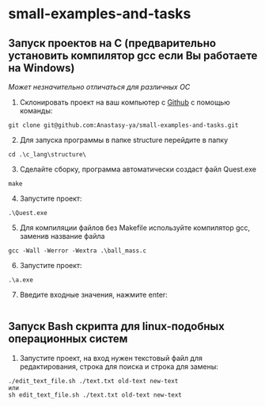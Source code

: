 # small-examples-and-tasks

## Запуск проектов на С (предварительно установить компилятор gcc если Вы работаете на Windows)
_Может незначительно отличаться для различных ОС_

1. Склонировать проект на ваш компьютер с [Github]() с помощью команды:
```
git clone git@github.com:Anastasy-ya/small-examples-and-tasks.git
```
2. Для запуска программы в папке structure перейдите в папку
```
cd .\c_lang\structure\
```
3. Сделайте сборку, программа автоматически создаст файл Quest.exe
```
make
```
4. Запустите проект:
```
.\Quest.exe
```
5. Для компиляции файлов без Makefile используйте компилятор gcc, заменив название файла
```
gcc -Wall -Werror -Wextra .\ball_mass.c
```
6. Запустите проект:
```
.\a.exe
```
7. Введите входные значения, нажмите enter:
```
```

## Запуск Bash скрипта для linux-подобных операционных систем

1. Запустите проект, на вход нужен текстовый файл для редактирования, строка для поиска и строка для замены:
```
./edit_text_file.sh ./text.txt old-text new-text
или 
sh edit_text_file.sh ./text.txt old-text new-text
```

